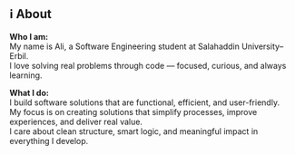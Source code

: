## ℹ️ About

**Who I am:**  
My name is Ali, a Software Engineering student at Salahaddin University–Erbil.  
I love solving real problems through code — focused, curious, and always learning.

**What I do:**  
I build software solutions that are functional, efficient, and user-friendly.  
My focus is on creating solutions that simplify processes, improve experiences, and deliver real value.  
I care about clean structure, smart logic, and meaningful impact in everything I develop.
